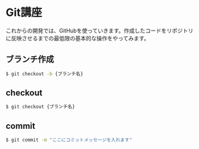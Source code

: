 # Git講座

これからの開発では、GitHubを使っていきます。作成したコードをリポジトリに反映させるまでの最低限の基本的な操作をやってみます。

## ブランチ作成

```sh
$ git checkout -b {ブランチ名}
```

## checkout

```sh
$ git checkout {ブランチ名}
```

## commit

```sh
$ git commit -m "ここにコミットメッセージを入れます"
```
